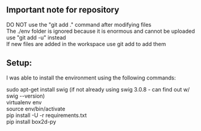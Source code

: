 ## Important note for repository
DO NOT use the "git add ." command after modifying files  
The ./env folder is ignored because it is enormous and cannot be uploaded  
use "git add -u" instead  
If new files are added in the workspace use git add <filename> to add them  

## Setup:  
I was able to install the environment using the following commands:  

sudo apt-get install swig (if not already using swig 3.0.8 - can find out w/ swig --version)  
virtualenv env  
source env/bin/activate  
pip install -U -r requirements.txt  
pip install box2d-py  


